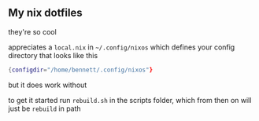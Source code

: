## My nix dotfiles

they're so cool

appreciates a `local.nix` in `~/.config/nixos` which defines your config directory that looks like this

```nix
{configdir="/home/bennett/.config/nixos"}
```

but it does work without

to get it started run `rebuild.sh` in the scripts folder, which from then on will just be `rebuild` in path
